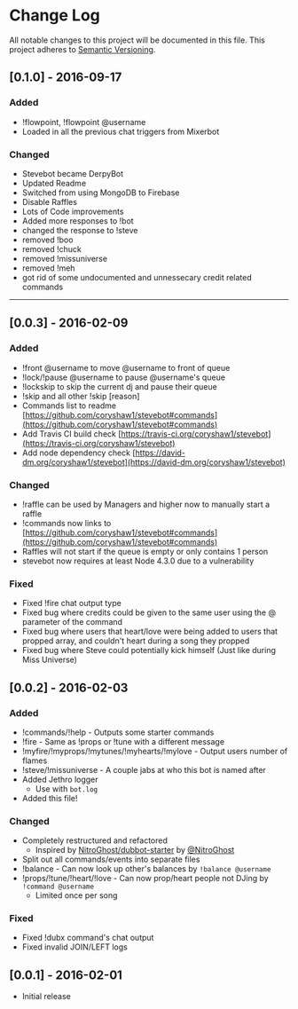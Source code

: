 # Change Log
All notable changes to this project will be documented in this file.
This project adheres to [Semantic Versioning](http://semver.org/).

## [0.1.0] - 2016-09-17
### Added
- !flowpoint, !flowpoint @username
- Loaded in all the previous chat triggers from Mixerbot

### Changed
- Stevebot became DerpyBot
- Updated Readme
- Switched from using MongoDB to Firebase
- Disable Raffles
- Lots of Code improvements
- Added more responses to !bot
- changed the response to !steve
- removed !boo
- removed !chuck
- removed !missuniverse
- removed !meh
- got rid of some undocumented and unnessecary credit related commands

-------------------

## [0.0.3] - 2016-02-09
### Added
- !front @username to move @username to front of queue
- !lock/!pause @username to pause @username's queue
- !lockskip to skip the current dj and pause their queue
- !skip and all other !skip [reason]
- Commands list to readme [https://github.com/coryshaw1/stevebot#commands](https://github.com/coryshaw1/stevebot#commands)
- Add Travis CI build check [https://travis-ci.org/coryshaw1/stevebot](https://travis-ci.org/coryshaw1/stevebot)
- Add node dependency check [https://david-dm.org/coryshaw1/stevebot](https://david-dm.org/coryshaw1/stevebot)


### Changed
- !raffle can be used by Managers and higher now to manually start a raffle
- !commands now links to [https://github.com/coryshaw1/stevebot#commands](https://github.com/coryshaw1/stevebot#commands)
- Raffles will not start if the queue is empty or only contains 1 person
- stevebot now requires at least Node 4.3.0 due to a vulnerability

### Fixed
- Fixed !fire chat output type
- Fixed bug where credits could be given to the same user using the @ parameter of the command
- Fixed bug where users that heart/love were being added to users that propped array, and couldn't heart during a song they propped
- Fixed bug where Steve could potentially kick himself (Just like during Miss Universe)

## [0.0.2] - 2016-02-03
### Added
- !commands/!help - Outputs some starter commands
- !fire - Same as !props or !tune with a different message
- !myfire/!myprops/!mytunes/!myhearts/!mylove - Output users number of flames
- !steve/!missuniverse - A couple jabs at who this bot is named after
- Added Jethro logger
    - Use with `bot.log`
- Added this file!

### Changed
- Completely restructured and refactored
    - Inspired by [NitroGhost/dubbot-starter](https://github.com/NitroGhost/dubbot-starter) by [@NitroGhost](https://github.com/NitroGhost)
- Split out all commands/events into separate files
- !balance - Can now look up other's balances by `!balance @username`
- !props/!tune/!heart/!love - Can now prop/heart people not DJing by `!command @username`
    - Limited once per song

### Fixed
- Fixed !dubx command's chat output
- Fixed invalid JOIN/LEFT logs

## [0.0.1] - 2016-02-01
- Initial release